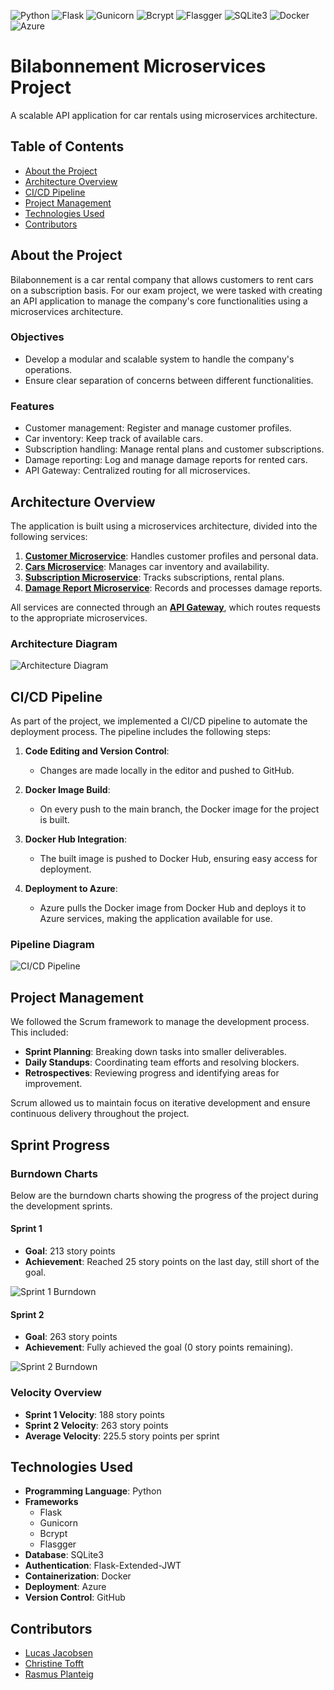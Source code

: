![Python](https://img.shields.io/badge/Python-3.9-blue) 
![Flask](https://img.shields.io/badge/Flask-2.0-blue) 
![Gunicorn](https://img.shields.io/badge/Gunicorn-Enabled-blue) 
![Bcrypt](https://img.shields.io/badge/Bcrypt-Enabled-blue) 
![Flasgger](https://img.shields.io/badge/Flasgger-Enabled-blue) 
![SQLite3](https://img.shields.io/badge/SQLite3-v3.36.0-blue) 
![Docker](https://img.shields.io/badge/Docker-Enabled-blue) 
![Azure](https://img.shields.io/badge/Azure-Enabled-blue)
# Bilabonnement Microservices Project
A scalable API application for car rentals using microservices architecture.

## Table of Contents
- [About the Project](#about-the-project)
- [Architecture Overview](#architecture-overview)
- [CI/CD Pipeline](#cicd-pipeline)
- [Project Management](#project-management)
- [Technologies Used](#technologies-used)
- [Contributors](#contributors)

## About the Project
Bilabonnement is a car rental company that allows customers to rent cars on a subscription basis. 
For our exam project, we were tasked with creating an API application to manage the company's core functionalities using a microservices architecture.

### Objectives
- Develop a modular and scalable system to handle the company's operations.
- Ensure clear separation of concerns between different functionalities.

### Features
- Customer management: Register and manage customer profiles.
- Car inventory: Keep track of available cars.
- Subscription handling: Manage rental plans and customer subscriptions.
- Damage reporting: Log and manage damage reports for rented cars.
- API Gateway: Centralized routing for all microservices.


## Architecture Overview
The application is built using a microservices architecture, divided into the following services:

1. [**Customer Microservice**](https://github.com/ITA23-Studiegruppe-D-Bilabonnement/Customer-microservice): Handles customer profiles and personal data.
2. [**Cars Microservice**](https://github.com/ITA23-Studiegruppe-D-Bilabonnement/Cars-microservice): Manages car inventory and availability.
3. [**Subscription Microservice**](https://github.com/ITA23-Studiegruppe-D-Bilabonnement/Subscription-microservice): Tracks subscriptions, rental plans.
4. [**Damage Report Microservice**](https://github.com/ITA23-Studiegruppe-D-Bilabonnement/Damage-report-microservice): Records and processes damage reports.

All services are connected through an [**API Gateway**](https://github.com/ITA23-Studiegruppe-D-Bilabonnement/API-gateway), which routes requests to the appropriate microservices.

### Architecture Diagram
![Architecture Diagram](https://github.com/ITA23-Studiegruppe-D-Bilabonnement/.github/blob/cab92c4659e9e3df3c68fee52ff1bae972b7b31f/Arkitekturdiagram%20v2.png)

## CI/CD Pipeline

As part of the project, we implemented a CI/CD pipeline to automate the deployment process. The pipeline includes the following steps:

1. **Code Editing and Version Control**:
   - Changes are made locally in the editor and pushed to GitHub.

2. **Docker Image Build**:
   - On every push to the main branch, the Docker image for the project is built.

3. **Docker Hub Integration**:
   - The built image is pushed to Docker Hub, ensuring easy access for deployment.

4. **Deployment to Azure**:
   - Azure pulls the Docker image from Docker Hub and deploys it to Azure services, making the application available for use.

### Pipeline Diagram
![CI/CD Pipeline](https://github.com/ITA23-Studiegruppe-D-Bilabonnement/.github/blob/cab92c4659e9e3df3c68fee52ff1bae972b7b31f/Deployment%20process.png)

## Project Management

We followed the Scrum framework to manage the development process. This included:
- **Sprint Planning**: Breaking down tasks into smaller deliverables.
- **Daily Standups**: Coordinating team efforts and resolving blockers.
- **Retrospectives**: Reviewing progress and identifying areas for improvement.

Scrum allowed us to maintain focus on iterative development and ensure continuous delivery throughout the project.

## Sprint Progress

### Burndown Charts

Below are the burndown charts showing the progress of the project during the development sprints.

#### Sprint 1
- **Goal**: 213 story points
- **Achievement**: Reached 25 story points on the last day, still short of the goal.

![Sprint 1 Burndown](https://github.com/ITA23-Studiegruppe-D-Bilabonnement/.github/blob/a6455d506332c9d50bfbf6e7464ba5cffc6868ce/Sprint%201%20(%20Burndown%20chart%20).png)

#### Sprint 2
- **Goal**: 263 story points
- **Achievement**: Fully achieved the goal (0 story points remaining).

![Sprint 2 Burndown](https://github.com/ITA23-Studiegruppe-D-Bilabonnement/.github/blob/a6455d506332c9d50bfbf6e7464ba5cffc6868ce/Sprint%202%20(%20Burndown%20chart%20).png)


### Velocity Overview
- **Sprint 1 Velocity**: 188 story points  
- **Sprint 2 Velocity**: 263 story points  
- **Average Velocity**: 225.5 story points per sprint

## Technologies Used
- **Programming Language**: Python
- **Frameworks**
   - Flask
   - Gunicorn
   - Bcrypt
   - Flasgger
- **Database**: SQLite3
- **Authentication**: Flask-Extended-JWT
- **Containerization**: Docker
- **Deployment**: Azure
- **Version Control**: GitHub


## Contributors
- [Lucas Jacobsen](https://github.com/LucasFJ-2023)
- [Christine Tofft](https://github.com/christinetofft)
- [Rasmus Planteig](https://github.com/Planteig1)

